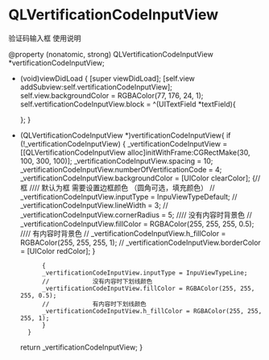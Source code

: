 # QLVertificationCodeInputView
验证码输入框
使用说明

@property (nonatomic, strong) QLVertificationCodeInputView *vertificationCodeInputView;

- (void)viewDidLoad {
    [super viewDidLoad];
    [self.view addSubview:self.vertificationCodeInputView];
    self.view.backgroundColor = RGBAColor(77, 176, 24, 1);
    self.vertificationCodeInputView.block = ^(UITextField *textField){

    };
}

- (QLVertificationCodeInputView *)vertificationCodeInputView{
        if (!_vertificationCodeInputView) {
        _vertificationCodeInputView = [[QLVertificationCodeInputView alloc]initWithFrame:CGRectMake(30, 100, 300, 100)];
        _vertificationCodeInputView.spacing = 10;
        _vertificationCodeInputView.numberOfVertificationCode = 4;
        _vertificationCodeInputView.backgroundColor = [UIColor clearColor];
                    {//框
                    ////            默认为框 需要设置边框颜色 （圆角可选，填充颜色）
                    //            _vertificationCodeInputView.inputType = InpuViewTypeDefault;
                    //            _vertificationCodeInputView.lineWidth = 3;
                    //            _vertificationCodeInputView.cornerRadius = 5;
                    ////            没有内容时背景色
                    //            _vertificationCodeInputView.fillColor = RGBAColor(255, 255, 255, 0.5);
                    ////            有内容时背景色
                    //            _vertificationCodeInputView.h_fillColor = RGBAColor(255, 255, 255, 1);
                    //            _vertificationCodeInputView.borderColor = [UIColor redColor];
                    }

            {
            _vertificationCodeInputView.inputType = InpuViewTypeLine;
            //            没有内容时下划线颜色
            _vertificationCodeInputView.fillColor = RGBAColor(255, 255, 255, 0.5);
            //            有内容时下划线颜色
            _vertificationCodeInputView.h_fillColor = RGBAColor(255, 255, 255, 1);
            }
        }
    return _vertificationCodeInputView;
}
